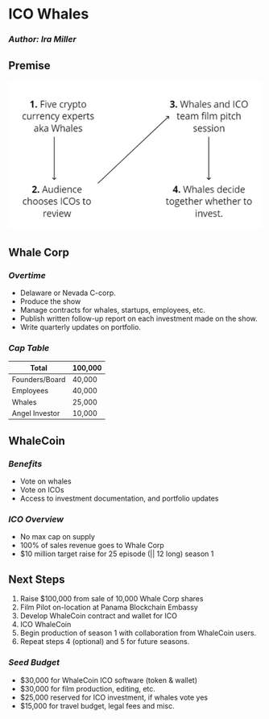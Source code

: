 # ICO Whales

### *Author: Ira Miller*

## Premise

![ICOwhales](https://github.com/Alexstang/Zimmi-Slides/blob/master/ICOwhales.jpg)

## Whale Corp

### *Overtime*

* Delaware or Nevada C-corp.
* Produce the show
* Manage contracts for whales, startups, employees, etc.
* Publish written follow-up report on each investment made on the show.
* Write quarterly updates on portfolio.

### *Cap Table*

|Total|100,000|
|-------|------------|
|Founders/Board|40,000|
|Employees|40,000|
|Whales|25,000|
|Angel Investor|10,000|

## WhaleCoin

### *Benefits* 
* Vote on whales       
* Vote on ICOs
* Access to investment documentation, and portfolio updates

### *ICO Overview*
* No max cap on supply
* 100% of sales revenue goes to Whale Corp
* $10 million target raise for 25 episode (|| 12 long) season 1

## Next Steps

1. Raise $100,000 from sale of 10,000 Whale Corp shares
2. Film Pilot on-location at Panama Blockchain Embassy
3. Develop WhaleCoin contract and wallet for ICO
4. ICO WhaleCoin
5. Begin production of season 1 with collaboration from WhaleCoin users.
6. Repeat steps 4 (optional) and 5 for future seasons.

### *Seed Budget*
* $30,000 for WhaleCoin ICO software (token & wallet)
* $30,000 for film production, editing, etc.
* $25,000 reserved for ICO investment, if whales vote yes
* $15,000 for travel budget, legal fees and misc.
